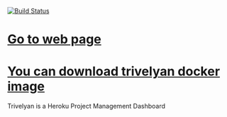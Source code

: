 [![Build Status](https://travis-ci.com/trivelyan/trivelyan-dashboard.svg?branch=master)](https://travis-ci.com/trivelyan/trivelyan-dashboard)

# [Go to web page](https://trivelyan.github.io)
# [You can download trivelyan docker image](https://hub.docker.com/r/tlhcelik/trivelyan-container)
Trivelyan is a Heroku Project Management Dashboard
